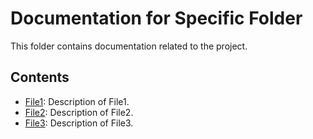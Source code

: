 # Documentation for Specific Folder

This folder contains documentation related to the project.

## Contents

- [File1](file1.md): Description of File1.
- [File2](file2.md): Description of File2.
- [File3](file3.md): Description of File3.
